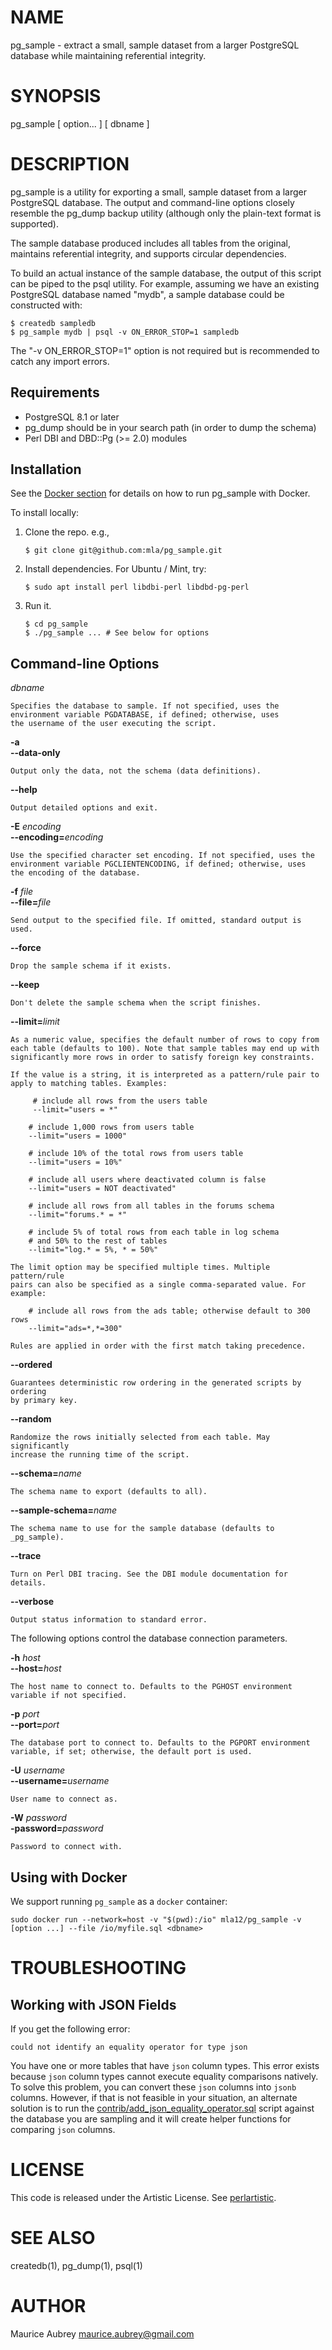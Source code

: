 # NAME

pg\_sample - extract a small, sample dataset from a larger PostgreSQL
database while maintaining referential integrity.

# SYNOPSIS

pg\_sample \[ option... \] \[ dbname \]

# DESCRIPTION

pg\_sample is a utility for exporting a small, sample dataset from a
larger PostgreSQL database. The output and command-line options closely
resemble the pg\_dump backup utility (although only the plain-text format
is supported).

The sample database produced includes all tables from the original,
maintains referential integrity, and supports circular dependencies.

To build an actual instance of the sample database, the output of this script
can be piped to the psql utility. For example, assuming we have an existing
PostgreSQL database named "mydb", a sample database could be constructed with:

```
$ createdb sampledb
$ pg_sample mydb | psql -v ON_ERROR_STOP=1 sampledb
```

The "-v ON_ERROR_STOP=1" option is not required but is recommended to catch any
import errors.


## Requirements

- PostgreSQL 8.1 or later
- pg\_dump should be in your search path (in order to dump the schema)
- Perl DBI and DBD::Pg (>= 2.0) modules

## Installation

See the [Docker section](#using-with-docker) for details on how to
run pg_sample with Docker.

To install locally:

1. Clone the repo. e.g.,
    ```
    $ git clone git@github.com:mla/pg_sample.git
    ```
2. Install dependencies. For Ubuntu / Mint, try:
    ```
    $ sudo apt install perl libdbi-perl libdbd-pg-perl
    ```
3. Run it.
    ```
    $ cd pg_sample
    $ ./pg_sample ... # See below for options
    ```

## Command-line Options

_dbname_

    Specifies the database to sample. If not specified, uses the
    environment variable PGDATABASE, if defined; otherwise, uses
    the username of the user executing the script.

__\-a__  
__\--data-only__

    Output only the data, not the schema (data definitions).

__\--help__

    Output detailed options and exit.

__\-E__ _encoding_  
__\--encoding=__*encoding*

    Use the specified character set encoding. If not specified, uses the
    environment variable PGCLIENTENCODING, if defined; otherwise, uses
    the encoding of the database.

__\-f__ _file_  
__\--file=__*file*

    Send output to the specified file. If omitted, standard output is used.

__\--force__

    Drop the sample schema if it exists.

__\--keep__

    Don't delete the sample schema when the script finishes.

__\--limit=__*limit*

    As a numeric value, specifies the default number of rows to copy from
    each table (defaults to 100). Note that sample tables may end up with
    significantly more rows in order to satisfy foreign key constraints.

    If the value is a string, it is interpreted as a pattern/rule pair to
    apply to matching tables. Examples:

         # include all rows from the users table
         --limit="users = *"

        # include 1,000 rows from users table
        --limit="users = 1000"

        # include 10% of the total rows from users table
        --limit="users = 10%"

        # include all users where deactivated column is false
        --limit="users = NOT deactivated"

        # include all rows from all tables in the forums schema
        --limit="forums.* = *"

        # include 5% of total rows from each table in log schema
        # and 50% to the rest of tables
        --limit="log.* = 5%, * = 50%"

    The limit option may be specified multiple times. Multiple pattern/rule
    pairs can also be specified as a single comma-separated value. For example:

        # include all rows from the ads table; otherwise default to 300 rows
        --limit="ads=*,*=300"

    Rules are applied in order with the first match taking precedence.

__\--ordered__

    Guarantees deterministic row ordering in the generated scripts by ordering
    by primary key.

__\--random__

    Randomize the rows initially selected from each table. May significantly
    increase the running time of the script.

__\--schema=__*name*

    The schema name to export (defaults to all).

__\--sample-schema=__*name*

    The schema name to use for the sample database (defaults to _pg_sample).

__\--trace__

    Turn on Perl DBI tracing. See the DBI module documentation for details.

__\--verbose__

    Output status information to standard error.

The following options control the database connection parameters.

__\-h__ _host_  
__\--host=__*host*

    The host name to connect to. Defaults to the PGHOST environment
    variable if not specified.

__\-p__ _port_  
__\--port=__*port*

    The database port to connect to. Defaults to the PGPORT environment
    variable, if set; otherwise, the default port is used.

__\-U__ _username_  
__\--username=__*username*

    User name to connect as.

__\-W__ _password_  
__\-password=__*password*

    Password to connect with.

## Using with Docker

We support running `pg_sample` as a `docker` container:

```
sudo docker run --network=host -v "$(pwd):/io" mla12/pg_sample -v [option ...] --file /io/myfile.sql <dbname>
```

# TROUBLESHOOTING

## Working with JSON Fields

If you get the following error:

```
could not identify an equality operator for type json
```

You have one or more tables that have `json` column types. This error exists because `json` column types cannot execute equality comparisons natively. To solve this problem, you can convert these `json` columns into `jsonb` columns. However, if that is not feasible in your situation, an alternate solution is to run the [contrib/add_json_equality_operator.sql](https://github.com/mla/pg_sample/blob/master/contrib/add_json_equality_operator.sql) script against the database you are sampling and it will create helper functions for comparing `json` columns.

# LICENSE

This code is released under the Artistic License. See [perlartistic](http://search.cpan.org/perldoc?perlartistic).

# SEE ALSO

createdb(1), pg\_dump(1), psql(1)

# AUTHOR

Maurice Aubrey <maurice.aubrey@gmail.com>
